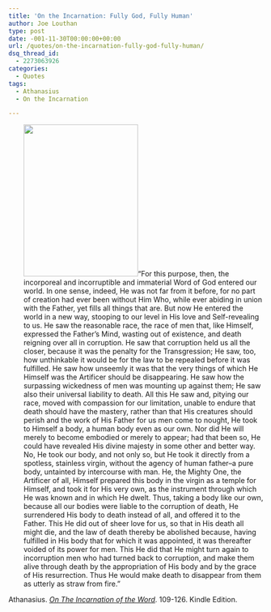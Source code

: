 ```yaml
---
title: 'On the Incarnation: Fully God, Fully Human'
author: Joe Louthan
type: post
date: -001-11-30T00:00:00+00:00
url: /quotes/on-the-incarnation-fully-god-fully-human/
dsq_thread_id:
  - 2273063926
categories:
  - Quotes
tags:
  - Athanasius
  - On the Incarnation

---
```

<p style="padding-left: 30px;">
  <a href="https://i0.wp.com/theologic.us/wp-content/uploads/2012/12/Jesus-Christ-from-Shroud.jpg"><img class="alignright size-medium wp-image-1538" title="SON OF GOD" alt="" src="https://i0.wp.com/theologic.us/wp-content/uploads/2012/12/Jesus-Christ-from-Shroud.jpg?resize=226%2C300" width="226" height="300" srcset="https://i0.wp.com/theologic.us/wp-content/uploads/2012/12/Jesus-Christ-from-Shroud.jpg?resize=226%2C300 226w, https://i0.wp.com/theologic.us/wp-content/uploads/2012/12/Jesus-Christ-from-Shroud.jpg?w=378 378w" sizes="(max-width: 226px) 100vw, 226px" data-recalc-dims="1" /></a>&#8220;For this purpose, then, the incorporeal and incorruptible and immaterial Word of God entered our world. In one sense, indeed, He was not far from it before, for no part of creation had ever been without Him Who, while ever abiding in union with the Father, yet fills all things that are. But now He entered the world in a new way, stooping to our level in His love and Self-revealing to us. He saw the reasonable race, the race of men that, like Himself, expressed the Father&#8217;s Mind, wasting out of existence, and death reigning over all in corruption. He saw that corruption held us all the closer, because it was the penalty for the Transgression; He saw, too, how unthinkable it would be for the law to be repealed before it was fulfilled. He saw how unseemly it was that the very things of which He Himself was the Artificer should be disappearing. He saw how the surpassing wickedness of men was mounting up against them; He saw also their universal liability to death. All this He saw and, pitying our race, moved with compassion for our limitation, unable to endure that death should have the mastery, rather than that His creatures should perish and the work of His Father for us men come to nought, He took to Himself a body, a human body even as our own. Nor did He will merely to become embodied or merely to appear; had that been so, He could have revealed His divine majesty in some other and better way. No, He took our body, and not only so, but He took it directly from a spotless, stainless virgin, without the agency of human father&#8211;a pure body, untainted by intercourse with man. He, the Mighty One, the Artificer of all, Himself prepared this body in the virgin as a temple for Himself, and took it for His very own, as the instrument through which He was known and in which He dwelt. Thus, taking a body like our own, because all our bodies were liable to the corruption of death, He surrendered His body to death instead of all, and offered it to the Father. This He did out of sheer love for us, so that in His death all might die, and the law of death thereby be abolished because, having fulfilled in His body that for which it was appointed, it was thereafter voided of its power for men. This He did that He might turn again to incorruption men who had turned back to corruption, and make them alive through death by the appropriation of His body and by the grace of His resurrection. Thus He would make death to disappear from them as utterly as straw from fire.&#8221;
</p>

Athanasius. <a href="https://www.amazon.com/dp/B003CYLD5C/ref=as_li_ss_til?tag=iamlipr-20&camp=0&creative=0&linkCode=as4&creativeASIN=B003CYLD5C&adid=1S8V1F2MD1Y96Z9KJAFC&" target="_blank"><em>On The Incarnation of the Word</em></a>. 109-126. Kindle Edition.